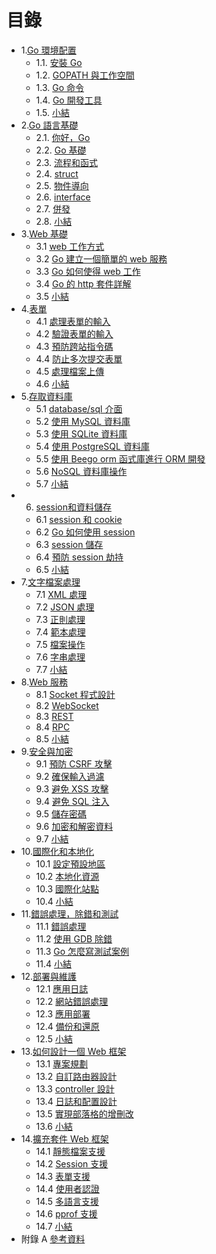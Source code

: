 # 目錄

- 1.[Go 環境配置](01.0.md)
  - 1.1. [安裝 Go](01.1.md)
  - 1.2. [GOPATH 與工作空間](01.2.md)
  - 1.3. [Go 命令](01.3.md)
  - 1.4. [Go 開發工具](01.4.md)
  - 1.5. [小結](01.5.md)
- 2.[Go 語言基礎](02.0.md)
  - 2.1. [你好，Go](02.1.md)
  - 2.2. [Go 基礎](02.2.md)
  - 2.3. [流程和函式](02.3.md)
  - 2.4. [struct](02.4.md)
  - 2.5. [物件導向](02.5.md)
  - 2.6. [interface](02.6.md)
  - 2.7. [併發](02.7.md)
  - 2.8. [小結](02.8.md)
- 3.[Web 基礎](03.0.md)
  - 3.1 [web 工作方式](03.1.md)
  - 3.2 [Go 建立一個簡單的 web 服務](03.2.md)
  - 3.3 [Go 如何使得 web 工作](03.3.md)
  - 3.4 [Go 的 http 套件詳解](03.4.md)
  - 3.5 [小結](03.5.md)
- 4.[表單](04.0.md)
  - 4.1 [處理表單的輸入](04.1.md)
  - 4.2 [驗證表單的輸入](04.2.md)
  - 4.3 [預防跨站指令碼](04.3.md)
  - 4.4 [防止多次提交表單](04.4.md)
  - 4.5 [處理檔案上傳](04.5.md)
  - 4.6 [小結](04.6.md)
- 5.[存取資料庫](05.0.md)
  - 5.1 [database/sql 介面](05.1.md)
  - 5.2 [使用 MySQL 資料庫](05.2.md)
  - 5.3 [使用 SQLite 資料庫](05.3.md)
  - 5.4 [使用 PostgreSQL 資料庫](05.4.md)
  - 5.5 [使用 Beego orm 函式庫進行 ORM 開發](05.5.md)
  - 5.6 [NoSQL 資料庫操作](05.6.md)
  - 5.7 [小結](05.7.md)
- 6. [session和資料儲存](06.0.md)
  - 6.1 [session 和 cookie](06.1.md)
  - 6.2 [Go 如何使用 session](06.2.md)
  - 6.3 [session 儲存](06.3.md)
  - 6.4 [預防 session 劫持](06.4.md)
  - 6.5 [小結](06.5.md)
- 7.[文字檔案處理](07.0.md)
  - 7.1 [XML 處理](07.1.md)
  - 7.2 [JSON 處理](07.2.md)
  - 7.3 [正則處理](07.3.md)
  - 7.4 [範本處理](07.4.md)
  - 7.5 [檔案操作](07.5.md)
  - 7.6 [字串處理](07.6.md)
  - 7.7 [小結](07.7.md)
- 8.[Web 服務](08.0.md)
  - 8.1 [Socket 程式設計](08.1.md)
  - 8.2 [WebSocket](08.2.md)
  - 8.3 [REST](08.3.md)
  - 8.4 [RPC](08.4.md)
  - 8.5 [小結](08.5.md)
- 9.[安全與加密](09.0.md)
  - 9.1 [預防 CSRF 攻擊](09.1.md)
  - 9.2 [確保輸入過濾](09.2.md)
  - 9.3 [避免 XSS 攻擊](09.3.md)
  - 9.4 [避免 SQL 注入](09.4.md)
  - 9.5 [儲存密碼](09.5.md)
  - 9.6 [加密和解密資料](09.6.md)
  - 9.7 [小結](09.7.md)
- 10.[國際化和本地化](10.0.md)
  - 10.1 [設定預設地區](10.1.md)
  - 10.2 [本地化資源](10.2.md)
  - 10.3 [國際化站點](10.3.md)
  - 10.4 [小結](10.4.md)
- 11.[錯誤處理，除錯和測試](11.0.md)
  - 11.1 [錯誤處理](11.1.md)
  - 11.2 [使用 GDB 除錯](11.2.md)
  - 11.3 [Go 怎麼寫測試案例](11.3.md)
  - 11.4 [小結](11.4.md)
- 12.[部署與維護](12.0.md)
  - 12.1 [應用日誌](12.1.md)
  - 12.2 [網站錯誤處理](12.2.md)
  - 12.3 [應用部署](12.3.md)
  - 12.4 [備份和還原](12.4.md)
  - 12.5 [小結](12.5.md)
- 13.[如何設計一個 Web 框架](13.0.md)　
  - 13.1 [專案規劃](13.1.md)　
  - 13.2 [自訂路由器設計](13.2.md)
  - 13.3 [controller 設計](13.3.md)
  - 13.4 [日誌和配置設計](13.4.md)
  - 13.5 [實現部落格的增刪改](13.5.md)
  - 13.6 [小結](13.6.md)　
- 14.[擴充套件 Web 框架](14.0.md)
  - 14.1 [靜態檔案支援](14.1.md)
  - 14.2 [Session 支援](14.2.md)
  - 14.3 [表單支援](14.3.md)
  - 14.4 [使用者認證](14.4.md)
  - 14.5 [多語言支援](14.5.md)
  - 14.6 [pprof 支援](14.6.md)
  - 14.7 [小結](14.7.md)
- 附錄 A [參考資料](ref.md)

